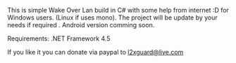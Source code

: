 This is simple Wake Over Lan build in C# with some help from internet :D for Windows users. (Linux if uses mono).
The project will be update by your needs if required .
Android version comming soon.

Requirements: .NET Framework 4.5

If you like it you can donate via paypal to l2xguard@live.com